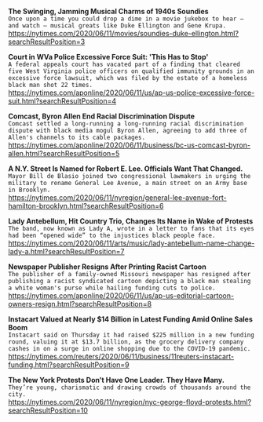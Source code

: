 **The Swinging, Jamming Musical Charms of 1940s Soundies**\
`Once upon a time you could drop a dime in a movie jukebox to hear — and watch — musical greats like Duke Ellington and Gene Krupa.`\
https://nytimes.com/2020/06/11/movies/soundies-duke-ellington.html?searchResultPosition=3

**Court in WVa Police Excessive Force Suit: 'This Has to Stop'**\
`A federal appeals court has vacated part of a finding that cleared five West Virginia police officers on qualified immunity grounds in an excessive force lawsuit, which was filed by the estate of a homeless black man shot 22 times.`\
https://nytimes.com/aponline/2020/06/11/us/ap-us-police-excessive-force-suit.html?searchResultPosition=4

**Comcast, Byron Allen End Racial Discrimination Dispute**\
`Comcast settled a long-running a long-running racial discrimination dispute with black media mogul Byron Allen, agreeing to add three of Allen's channels to its cable packages. `\
https://nytimes.com/aponline/2020/06/11/business/bc-us-comcast-byron-allen.html?searchResultPosition=5

**A N.Y. Street Is Named for Robert E. Lee. Officials Want That Changed.**\
`Mayor Bill de Blasio joined two congressional lawmakers in urging the military to rename General Lee Avenue, a main street on an Army base in Brooklyn.`\
https://nytimes.com/2020/06/11/nyregion/general-lee-avenue-fort-hamilton-brooklyn.html?searchResultPosition=6

**Lady Antebellum, Hit Country Trio, Changes Its Name in Wake of Protests**\
`The band, now known as Lady A, wrote in a letter to fans that its eyes had been “opened wide” to the injustices black people face.`\
https://nytimes.com/2020/06/11/arts/music/lady-antebellum-name-change-lady-a.html?searchResultPosition=7

**Newspaper Publisher Resigns After Printing Racist Cartoon**\
`The publisher of a family-owned Missouri newspaper has resigned after publishing a racist syndicated cartoon depicting a black man stealing a white woman's purse while hailing funding cuts to police.`\
https://nytimes.com/aponline/2020/06/11/us/ap-us-editorial-cartoon-owners-resign.html?searchResultPosition=8

**Instacart Valued at Nearly $14 Billion in Latest Funding Amid Online Sales Boom**\
`Instacart said on Thursday it had raised $225 million in a new funding round, valuing it at $13.7 billion, as the grocery delivery company cashes in on a surge in online shopping due to the COVID-19 pandemic.`\
https://nytimes.com/reuters/2020/06/11/business/11reuters-instacart-funding.html?searchResultPosition=9

**The New York Protests Don’t Have One Leader. They Have Many.**\
`They’re young, charismatic and drawing crowds of thousands around the city.`\
https://nytimes.com/2020/06/11/nyregion/nyc-george-floyd-protests.html?searchResultPosition=10


